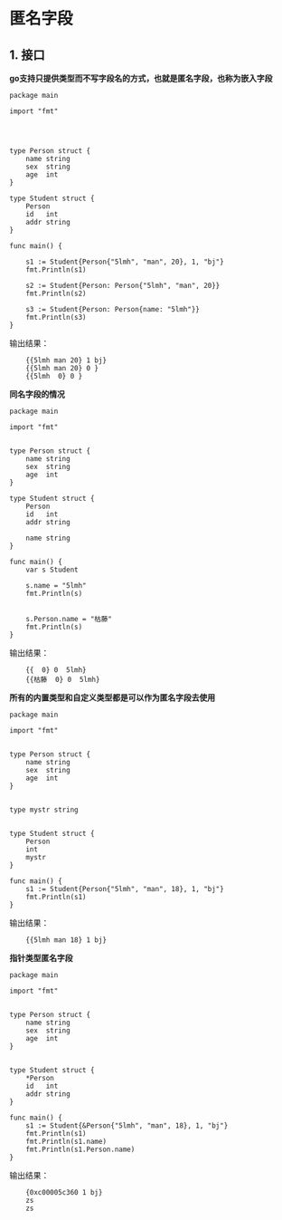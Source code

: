 # 匿名字段

## 1. 接口 <a id="&#x63A5;&#x53E3;"></a>

**go支持只提供类型而不写字段名的方式，也就是匿名字段，也称为嵌入字段**

```text
package main

import "fmt"




type Person struct {
    name string
    sex  string
    age  int
}

type Student struct {
    Person
    id   int
    addr string
}

func main() {
    
    s1 := Student{Person{"5lmh", "man", 20}, 1, "bj"}
    fmt.Println(s1)

    s2 := Student{Person: Person{"5lmh", "man", 20}}
    fmt.Println(s2)

    s3 := Student{Person: Person{name: "5lmh"}}
    fmt.Println(s3)
}
```

输出结果：

```text
    {{5lmh man 20} 1 bj}
    {{5lmh man 20} 0 }
    {{5lmh  0} 0 }
```

**同名字段的情况**

```text
package main

import "fmt"


type Person struct {
    name string
    sex  string
    age  int
}

type Student struct {
    Person
    id   int
    addr string
    
    name string
}

func main() {
    var s Student
    
    s.name = "5lmh"
    fmt.Println(s)

    
    s.Person.name = "枯藤"
    fmt.Println(s)
}
```

输出结果：

```text
    {{  0} 0  5lmh}
    {{枯藤  0} 0  5lmh}
```

**所有的内置类型和自定义类型都是可以作为匿名字段去使用**

```text
package main

import "fmt"


type Person struct {
    name string
    sex  string
    age  int
}


type mystr string


type Student struct {
    Person
    int
    mystr
}

func main() {
    s1 := Student{Person{"5lmh", "man", 18}, 1, "bj"}
    fmt.Println(s1)
}
```

输出结果：

```text
    {{5lmh man 18} 1 bj}
```

**指针类型匿名字段**

```text
package main

import "fmt"


type Person struct {
    name string
    sex  string
    age  int
}


type Student struct {
    *Person
    id   int
    addr string
}

func main() {
    s1 := Student{&Person{"5lmh", "man", 18}, 1, "bj"}
    fmt.Println(s1)
    fmt.Println(s1.name)
    fmt.Println(s1.Person.name)
}
```

输出结果：

```text
    {0xc00005c360 1 bj}
    zs
    zs
```

